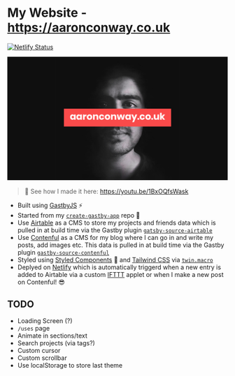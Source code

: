# My Website - https://aaronconway.co.uk

[![Netlify Status](https://api.netlify.com/api/v1/badges/89896d2a-7722-4f10-b85e-eaaa8faec727/deploy-status)](https://app.netlify.com/sites/aaronconway/deploys)

[![aaronconway.co.uk](src/assets/img/poster.jpg)](https://youtu.be/1BxOQfsWask)

> 👀 See how I made it here: https://youtu.be/1BxOQfsWask

-   Built using [GastbyJS](https://www.gatsbyjs.org/) ⚡
-   Started from my [`create-gastby-app`](https://github.com/aaronconway7/create-gatsby-app) repo 🚀
-   Use [Airtable](https://airtable.com/) as a CMS to store my projects and friends data which is pulled in at build time via the Gastby plugin [`gatsby-source-airtable`](https://www.gatsbyjs.org/packages/gatsby-source-airtable/)
- Use [Contenful](https://www.contentful.com/) as a CMS for my blog where I can go in and write my posts, add images etc. This data is pulled in at build time via the Gastby plugin [`gastby-source-contenful`](https://www.gatsbyjs.org/packages/gatsby-source-contentful/)
-   Styled using [Styled Components](https://styled-components.com/) 💅 and [Tailwind CSS](https://tailwindcss.com/) via [`twin.macro`](https://github.com/ben-rogerson/twin.macro)
-   Deplyed on [Netlify](https://www.netlify.com/) which is automatically triggerd when a new entry is added to Airtable via a custom [IFTTT](https://ifttt.com/) applet or when I make a new post on Contenful! 😎

## TODO

-   Loading Screen (?)
-   `/uses` page
-   Animate in sections/text
-   Search projects (via tags?)
-   Custom cursor
-   Custom scrollbar
-   Use localStorage to store last theme
